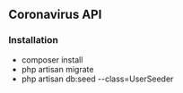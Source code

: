 ## Coronavirus API

### Installation

 - composer install
 - php artisan migrate
 - php artisan db:seed --class=UserSeeder
